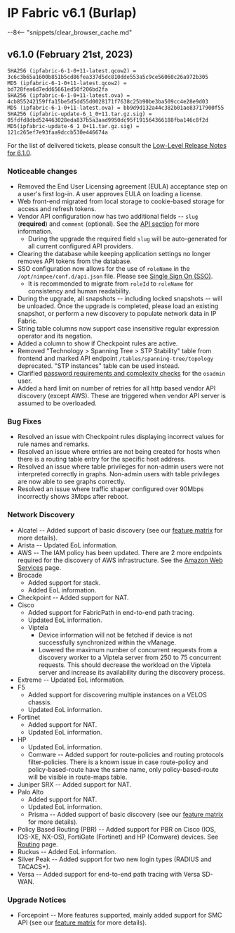 # IP Fabric v6.1 (Burlap)

--8<-- "snippets/clear_browser_cache.md"

## v6.1.0 (February 21st, 2023)

```shell
SHA256 (ipfabric-6-1-0+11-latest.qcow2) = 3c6c3b65a1600b851b5cd86fea337d5dc810dde553a5c9ce56060c26a972b305
MD5 (ipfabric-6-1-0+11-latest.qcow2) = bd728fea6d7edd65661ed50f206bd2fa
SHA256 (ipfabric-6-1-0+11-latest.ova) = 4cb855242159ffa15be5d5dd55d0028171f7638c25b90be3ba509cc4e28e9d03
MD5 (ipfabric-6-1-0+11-latest.ova) = bb9d9d132a44c382b01ae83717900f55
SHA256 (ipfabric-update-6_1_0+11.tar.gz.sig) = 05fdfd8dbd524463028eda837b5a3aad9950dc95f191564366188fba146c8f2d
MD5(ipfabric-update-6_1_0+11.tar.gz.sig) = 121c265ef7e93faa9dccb530e446674a
```

For the list of delivered tickets, please consult the [Low-Level Release Notes for 6.1.0](../release_notes_low-level/6.x/6.1.x/6.1.0.md).

### Noticeable changes

- Removed the End User Licensing agreement (EULA) acceptance step on a user's first log-in. A user approves EULA on loading a license.
- Web front-end migrated from local storage to cookie-based storage for access and refresh tokens.
- Vendor API configuration now has two additional fields -- `slug` (**required**) and `comment` (optional). See the [API section](../../IP_Fabric_Settings/advanced/Vendors_API/index.md#slug-and-comment) for more information.
  - During the upgrade the required field `slug` will be auto-generated for all current configured API providers.
- Clearing the database while keeping application settings no longer removes API tokens from the database.
- SSO configuration now allows for the use of `roleName` in the `/opt/nimpee/conf.d/api.json` file. Please see [Single Sign On (SSO)](../../IP_Fabric_Settings/user_management/sso.md).
  - It is recommended to migrate from `roleId` to `roleName` for consistency and human readability.
- During the upgrade, all snapshots -- including locked snapshots -- will be unloaded. Once the upgrade is completed, please load an existing snapshot, or perform a new discovery to populate network data in IP Fabric.
- String table columns now support case insensitive regular expression operator and its negation.
- Added a column to show if Checkpoint rules are active.
- Removed "Technology > Spanning Tree > STP Stability" table from frontend and marked API endpoint `/tables/spanning-tree/topology` deprecated.
  "STP instances" table can be used instead.
- Clarified [password requirements and complexity checks](../../System_Administration/Command_Line_Interface/How_to/change_osadmin_pass.md) for the `osadmin` user.
- Added a hard limit on number of retries for all http based vendor API discovery (except AWS). These are triggered when vendor API server is assumed to be overloaded.

### Bug Fixes

- Resolved an issue with Checkpoint rules displaying incorrect values for rule names and remarks.
- Resolved an issue where entries are not being created for hosts when there is a routing table entry for the specific host address.
- Resolved an issue where table privileges for non-admin users were not interpreted correctly in graphs. Non-admin users with table privileges are now able to see graphs correctly.
- Resolved an issue where traffic shaper configured over 90Mbps incorrectly shows 3Mbps after reboot.

### Network Discovery

- Alcatel -- Added support of basic discovery (see our [feature matrix](https://matrix.ipfabric.io) for more details).
- Arista -- Updated EoL information.
- AWS -- The IAM policy has been updated. There are 2 more endpoints required for the discovery of AWS infrastructure. See the [Amazon Web Services](../../IP_Fabric_Settings/advanced/Vendors_API/AWS_Amazon_Web_Services.md) page.
- Brocade
  - Added support for stack.
  - Added EoL information.
- Checkpoint -- Added support for NAT.
- Cisco
  - Added support for FabricPath in end-to-end path tracing.
  - Updated EoL information.
  - Viptela
    - Device information will not be fetched if device is not successfully synchronized within the vManage.
    - Lowered the maximum number of concurrent requests from a discovery worker to a Viptela server from 250 to 75 concurrent requests. This should decrease the workload on the Viptela server and increase its availability during the discovery process.
- Extreme -- Updated EoL information.
- F5
  - Added support for discovering multiple instances on a VELOS chassis.
  - Updated EoL information.
- Fortinet
  - Added support for NAT.
  - Updated EoL information.
- HP
  - Updated EoL information.
  - Comware -- Added support for route-policies and routing protocols filter-policies. There is a known issue in case route-policy and policy-based-route have the same name, only policy-based-route will be visible in route-maps table.
- Juniper SRX -- Added support for NAT.
- Palo Alto
  - Added support for NAT.
  - Updated EoL information.
  - Prisma -- Added support of basic discovery (see our [feature matrix](https://matrix.ipfabric.io) for more details).
- Policy Based Routing (PBR) -- Added support for PBR on Cisco (IOS, IOS-XE, NX-OS), FortiGate (Fortinet) and HP (Comware) devices. See [Routing](../../IP_Fabric_GUI/technology_tables/routing.md) page.
- Ruckus -- Added EoL information.
- Silver Peak -- Added support for two new login types (RADIUS and TACACS+).
- Versa -- Added support for end-to-end path tracing with Versa SD-WAN.

### Upgrade Notices

- Forcepoint -- More features supported, mainly added support for SMC API (see our [feature matrix](https://matrix.ipfabric.io) for more details).
